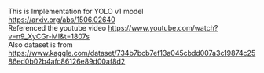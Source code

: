 This is Implementation for YOLO v1 model  
https://arxiv.org/abs/1506.02640  
Referenced the youtube video https://www.youtube.com/watch?v=n9_XyCGr-MI&t=1807s  
Also dataset is from https://www.kaggle.com/dataset/734b7bcb7ef13a045cbdd007a3c19874c2586ed0b02b4afc86126e89d00af8d2  
